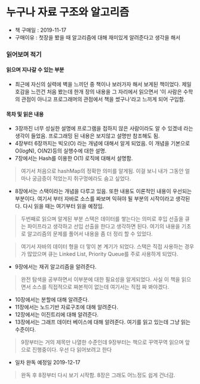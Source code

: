 # 누구나 자료 구조와 알고리즘

- 책 구매일 : 2019-11-17
- 구매이유 : 첫장을 봤을 때 알고리즘에 대해 재미있게 알려준다고 생각을 해서

### 읽어보며 적기

#### 읽으며 지나갈 수 있는 부분

- 최근에 자신의 실력에 벽을 느끼던 중 책이나 보러가자 해서 보게된 책이었다. 제일 호감을 느낀건 처음 봤는데 한개 장의 내용을 그 자리에서 읽으면서 '이 사람은 수학의 관점이 아니고 프로그래머의 관점에서 책을 썼구나'라고 느끼게 되어 구입함.

#### 목차 및 읽은 내용

- 3장까진 너무 성실한 설명에 프로그램을 접하지 않은 사람이라도 알 수 있겠네 라는 생각이 들었음. 프로그래밍 된 내용은 보지않고 설명만 참조해도 됨.
- 4장부터 6장까지는 빅오(O) 라는 개념에 대해서 알게 되었음. 이 개념을 기본으로 O($log$N), O($N2$)등의 실행수에 대한 설명.
- 7장에서는 Hash를 이용한 O(1) 로직에 대해서 설명함.

> 여기서 처음으로 hashMap의 정확한 의미를 알게됨. 이걸 보니 내가 그동안 얼마나 궁금증이 적었는지 쥐구멍에라도 숨고 싶었다.

- 8장에서는 스택이라는 개념을 다루고 있음. 또한 내용도 이론적인 내용이 우선되는 부분이다. 여기서 부터 자바로 소스를 짜보며 익혀야 될 부분의 시작이라고 생각된다. 다시 읽을 때는 여기부터 읽을 예정임.

> 두번째로 읽으며 알게된 부분 스택은 데이터를 쌓는다는 의미로 후입 선출을 큐는 파이프라고 생각하고 선입 선출을 한다고 생각하면 된다. 여기의 내용을 기초로 알고리즘의 문제를 풀어서 내용을 좀 더 정리 할 수 있었다.

> 여기서 자바의 데이터 형을 더 맣이 본 계기가 되었다. 스택은 직접 사용하는 경우가 많았으며 큐는 Linked List, Priority Queue를 주로 사용하게 되었다.

- 9장에서는 재귀 알고리즘을 알려준다.

> 완전 탐색을 공부하면서 이부분에 대한 필요성을 알게되었다. 사실 이 책을 읽으면서 소스를 직접적으로 짜본적이 없는데 여기서는 직접 짜 봐야겠다.

- 10장에서는 분할에 대해 알려준다.
- 11장에서는 노드기반 자료구조에 대해 알려준다.
- 12장에서는 이진트리에 대해 알려준다.
- 13장에서는 그래프 데이터 베이스에 대해 알려준다. 여기를 읽고 있는데 그냥 읽는 수준이다.

> 9장부터는 거의 제목만 나열한 수준인데 9장부터는 책으로 꾸역꾸역 읽으며 앞으로 진행중이다. 우선 다 읽어보려고 한다

- 일차 완독 예정일 2019-12-17

> 완독 후 8장부터 다시 보기 시작함. 8장은 그래도 어느정도 쉽게 건너감.

